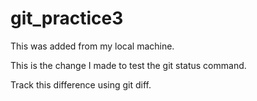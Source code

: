 # git_practice3
This was added from my local machine.

This is the change I made to test the git status command.

Track this difference using git diff.

